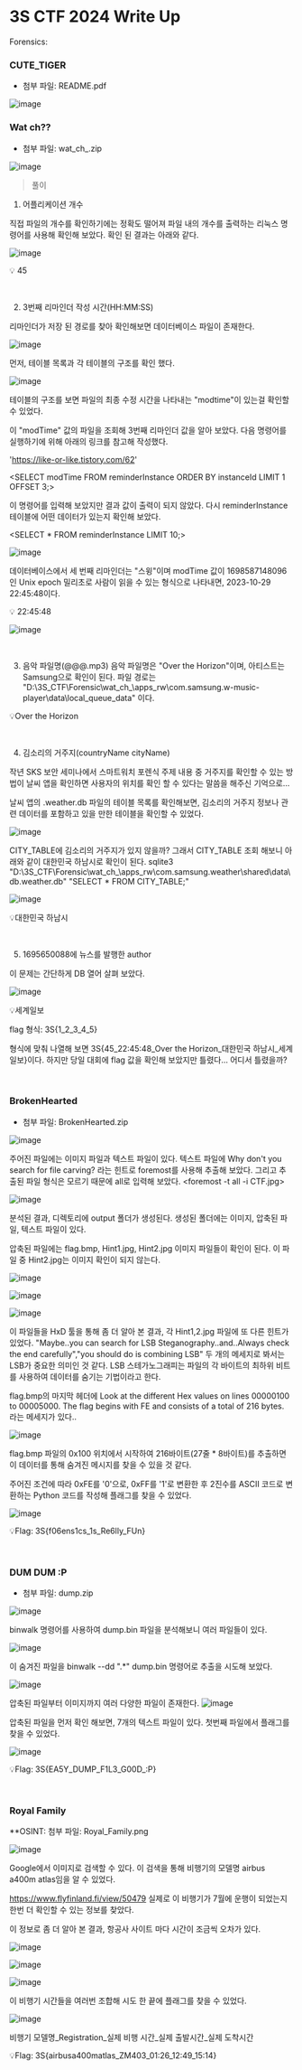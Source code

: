 # 3S CTF 2024 Write Up
Forensics:
<br>
### CUTE_TIGER
- 첨부 파일: README.pdf

![image](https://github.com/user-attachments/assets/b099da2e-ea3f-4dd9-a71f-53e454fe4770)

### Wat ch??
- 첨부 파일: wat_ch_.zip

![image](https://github.com/user-attachments/assets/198a2a1e-dc27-49d0-b04a-74405c011388)

> 풀이

1. 어플리케이션 개수

직접 파일의 개수를 확인하기에는 정확도 떨어져 파일 내의 개수를 출력하는 리눅스 명령어를 사용해 확인해 보았다. 
확인 된 결과는 아래와 같다. 

![image](https://github.com/user-attachments/assets/d08cfcfb-47a4-4319-8412-b7504605a79f)

💡 45

<br>

2. 3번째 리마인더 작성 시간(HH:MM:SS)

리마인더가 저장 된 경로를 찾아 확인해보면 데이터베이스 파일이 존재한다.

![image](https://github.com/user-attachments/assets/55cf69d2-78b2-482e-b18f-a7e2c63cf94c)

먼저, 테이블 목록과 각 테이블의 구조를 확인 했다. 

![image](https://github.com/user-attachments/assets/47f4aabd-c8ba-4009-8d9c-364b928afc6a)

테이블의 구조를 보면 파일의 최종 수정 시간을 나타내는 "modtime"이 있는걸 확인할 수 있었다. 

이 "modTime" 값의 파일을 조회해 3번째 리마인더 값을 알아 보았다. 다음 명령어를 실행하기에 위해 아래의 링크를 참고해 작성했다.

'https://like-or-like.tistory.com/62'

<SELECT modTime FROM reminderInstance ORDER BY instanceId LIMIT 1 OFFSET 3;>

이 명령어를 입력해 보았지만 결과 값이 출력이 되지 않았다. 다시 reminderInstance 테이블에 어떤 데이터가 있는지 확인해 보았다.

<SELECT * FROM reminderInstance LIMIT 10;> 

![image](https://github.com/user-attachments/assets/ac0259de-bd04-4e1b-b1b1-d54c416d5b13)

데이터베이스에서 세 번째 리마인더는 "스윙"이며 modTime 값이 1698587148096인 Unix epoch 밀리초로 사람이 읽을 수 있는 형식으로
나타내면, 2023-10-29 22:45:48이다.

💡 22:45:48

![image](https://github.com/user-attachments/assets/c88af6c9-4995-43e0-b0a9-e375141cbc62)

<br>

3. 음악 파일명(@@@.mp3)
음악 파일명은 "Over the Horizon"이며, 아티스트는 Samsung으로 확인이 된다.
파일 경로는 "D:\3S_CTF\Forensic\wat_ch_\apps_rw\com.samsung.w-music-player\data\local_queue_data" 이다.

💡Over the Horizon

<br>

4. 김소리의 거주지(countryName cityName)

작년 SKS 보안 세미나에서 스마트워치 포렌식 주제 내용 중 거주지를 확인할 수 있는 방법이 날씨 앱을 확인하면 사용자의 위치를 확인 할 수 있다는 말씀을 해주신 기억으로...

날씨 앱의 .weather.db 파일의 테이블 목록를 확인해보면, 김소리의 거주지 정보나 관련 데이터를 포함하고 있을 만한 테이블을 확인할 수 있었다.

![image](https://github.com/user-attachments/assets/9c68b93e-b4a4-4db6-affb-1039e9dfc021)

CITY_TABLE에 김소리의 거주지가 있지 않을까? 그래서 CITY_TABLE 조회 해보니 아래와 같이 대한민국 하남시로 확인이 된다.
sqlite3 "D:\3S_CTF\Forensic\wat_ch_\apps_rw\com.samsung.weather\shared\data\db\.weather.db" "SELECT * FROM CITY_TABLE;"

![image](https://github.com/user-attachments/assets/867a4438-422b-4f5c-b7cf-78226a649b7c)

💡대한민국 하남시

<br>

5. 1695650088에 뉴스를 발행한 author

이 문제는 간단하게 DB 열어 살펴 보았다. 

![image](https://github.com/user-attachments/assets/115c3542-f752-48cb-99b9-d59a5d87995a)

💡세계일보

flag 형식: 3S{1_2_3_4_5}

형식에 맞춰 나열해 보면 3S{45_22:45:48_Over the Horizon_대한민국 하남시_세계일보}이다. 
하지만 당일 대회에 flag 값을 확인해 보았지만 틀렸다... 어디서 틀렸을까? 

<br>

###  BrokenHearted
- 첨부 파일: BrokenHearted.zip
  
![image](https://github.com/user-attachments/assets/2b1e7d18-c521-4fc2-bddc-8ae0bc3dc863)

주어진 파일에는 이미지 파일과 텍스트 파일이 있다. 텍스트 파일에 Why don't you search for file carving? 라는 힌트로 
foremost를 사용해 추출해 보았다. 그리고 추출된 파일 형식은 모르기 때문에 all로 입력해 보았다. 
<foremost -t all -i CTF.jpg>

![image](https://github.com/user-attachments/assets/a204afd4-e236-4ea5-83f5-4fef8d2185b6)

분석된 결과, 디렉토리에 output 폴더가 생성된다. 생성된 폴더에는 이미지, 압축된 파일, 텍스트 파일이 있다.

압축된 파일에는 flag.bmp, Hint1.jpg, Hint2.jpg 이미지 파일들이 확인이 된다. 이 파일 중 Hint2.jpg는 이미지 확인이 되지 않는다. 

![image](https://github.com/user-attachments/assets/4bff8c7a-a386-4832-8c54-fd08c943dbb6)

![image](https://github.com/user-attachments/assets/b1aca4c4-4b00-4897-96b9-1804ba20899b)

![image](https://github.com/user-attachments/assets/020b01f4-cb24-4e17-8e02-af2d5742ab0a)

이 파일들을 HxD 툴을 통해 좀 더 알아 본 결과, 각 Hint1,2.jpg 파일에 또 다른 힌트가 있었다. "Maybe..you can search for LSB Steganography..and..Always check the end carefully","you should do is combining LSB"
두 개의 메세지로 봐서는 LSB가 중요한 의미인 것 같다. LSB 스테가노그래피는 파일의 각 바이트의 최하위 비트를 사용하여 데이터를 숨기는 기법이라고 한다. 

flag.bmp의 마지막 헤더에 Look at the different Hex values on lines 00000100 to 00005000. The flag begins with FE and consists of a total of 216 bytes. 라는 메세지가 있다..

![image](https://github.com/user-attachments/assets/e56fb982-9e68-4c35-a066-d158999aeafa)

flag.bmp 파일의 0x100 위치에서 시작하여 216바이트(27줄 * 8바이트)를 추출하면 이 데이터를 통해 숨겨진 메시지를 찾을 수 있을 것 같다.

주어진 조건에 따라 0xFE를 '0'으로, 0xFF를 '1'로 변환한 후 2진수를 ASCII 코드로 변환하는 Python 코드를 작성해 플래그를 찾을 수 있었다. 

![image](https://github.com/user-attachments/assets/7d36d280-0fe4-4e29-91c4-a86312edc53c)

💡Flag: 3S{f06ens1cs_1s_Re6lly_FUn}

<br>

###  DUM DUM :P

- 첨부 파일: dump.zip

![image](https://github.com/user-attachments/assets/d9b499b4-20d6-4b1c-9764-b63981dcf1c0)

binwalk 명령어를 사용하여 dump.bin 파일을 분석해보니 여러 파일들이 있다. 

![image](https://github.com/user-attachments/assets/f5f2ebd0-b922-44f1-a956-f15188049f3c)

이 숨겨진 파일을 binwalk --dd ".*" dump.bin 명령어로 추출을 시도해 보았다.  

![image](https://github.com/user-attachments/assets/f534d8e6-ba66-401c-a128-3bacded0004f)

압축된 파일부터 이미지까지 여러 다양한 파일이 존재한다.
![image](https://github.com/user-attachments/assets/4b3a6b04-d4ee-4e5f-886f-fa5152fdcc54)

압축된 파일을 먼저 확인 해보면, 7개의 텍스트 파일이 있다. 첫번째 파일에서 플래그를 찾을 수 있었다.

![image](https://github.com/user-attachments/assets/d47c2d44-9b43-462c-bc85-99f79f2f453f)

💡Flag: 3S{EA5Y_DUMP_F1L3_G00D_:P}

<br>

### Royal Family
**OSINT:
첨부 파일: Royal_Family.png

![image](https://github.com/user-attachments/assets/07424657-9e1a-445c-b87d-33fa3ca6fab4)

Google에서 이미지로 검색할 수 있다. 이 검색을 통해 비행기의 모델명 airbus a400m atlas임을 알 수 있었다. 

https://www.flyfinland.fi/view/50479 실제로 이 비행기가 7월에 운행이 되었는지 한번 더 확인할 수 있는 정보를 찾았다. 

이 정보로 좀 더 알아 본 결과, 항공사 사이트 마다 시간이 조금씩 오차가 있다.

![image](https://github.com/user-attachments/assets/c807597f-7c29-4d40-aba9-5bf53aa36d3d)

![image](https://github.com/user-attachments/assets/fdb69d68-00eb-4710-afdc-c538cb0266a6)

![image](https://github.com/user-attachments/assets/36a56c7f-e325-49ae-b9d1-aef57e379f93)

이 비행기 시간들을 여러번 조합해 시도 한 끝에 플래그를 찾을 수 있었다. 

![image](https://github.com/user-attachments/assets/bbcfb450-ae59-4800-8257-acbae5fe27c3)

비행기 모델명_Registration_실제 비행 시간_실제 출발시간_실제 도착시간 

💡Flag: 3S{airbusa400matlas_ZM403_01:26_12:49_15:14}








 
